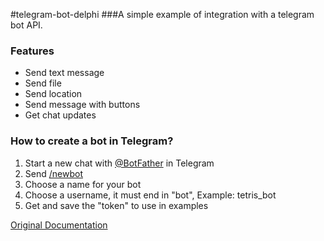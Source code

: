 #telegram-bot-delphi
###A simple example of integration with a telegram bot API.

### Features

- Send text message
- Send file
- Send location
- Send message with buttons
- Get chat updates

### How to create a bot in Telegram? 
1. Start a new chat with [@BotFather](https://t.me/botfather) in Telegram
2. Send [/newbot]() 
3. Choose a name for your bot
4. Choose a username, it must end in "bot", Example: tetris_bot
5. Get and save the "token" to use in examples


[Original Documentation](https://core.telegram.org/bots/api)
